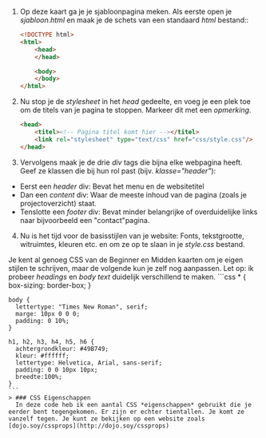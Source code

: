 1. Op deze kaart ga je je sjabloonpagina meken. Als eerste open je *sjabloon.html* en maak je de schets van een standaard *html* bestand::
    ```html
    <!DOCTYPE html>
    <html>
        <head>
        </head>

        <body>
        </body>
    </html>
    ```

2. Nu stop je de *stylesheet* in het *head* gedeelte, en voeg je een plek toe om de titels van je pagina te stoppen. Markeer dit met een *opmerking*.
    ```html
    <head>
        <titel><!-- Pagina titel komt hier --></titel>
        <link rel="stylesheet" type="text/css" href="css/style.css"/>
    </head>
    ```

3. Vervolgens maak je de drie *div* tags die bijna elke webpagina heeft. Geef ze klassen die bij hun rol past (bijv. *klasse="header"*):
  * Eerst een *header* div: Bevat het menu en de websitetitel
  * Dan een *content* div: Waar de meeste inhoud van de pagina (zoals je projectoverzicht) staat.
  * Tenslotte een *footer* div: Bevat minder belangrijke of overduidelijke links naar bijvoorbeeld een "contact"pagina.

4. Nu is het tijd voor de basisstijlen van je website: Fonts, tekstgrootte, witruimtes, kleuren etc. en om ze op te slaan in je *style.css* bestand.

  Je kent al genoeg CSS van de Beginner en Midden kaarten om je eigen stijlen te schrijven, maar de volgende kun je zelf nog aanpassen. Let op: ik probeer *headings* en *body text* duidelijk verschillend te maken.
    ```css
    * {
        box-sizing: border-box;
      }

    body {
      lettertype: "Times New Roman", serif;
      marge: 10px 0 0 0;
      padding: 0 10%;
    }

    h1, h2, h3, h4, h5, h6 {
      achtergrondkleur: #49B749;
      kleur: #ffffff;
      lettertype: Helvetica, Arial, sans-serif;
      padding: 0 0 10px 10px;
      breedte:100%;
    }
    ```
    > ### CSS Eigenschappen
      In deze code heb ik een aantal CSS *eigenschappen* gebruikt die je eerder bent tegengekomen. Er zijn er echter tientallen. Je komt ze vanzelf tegen. Je kunt ze bekijken op een website zoals [dojo.soy/cssprops](http://dojo.soy/cssprops)
